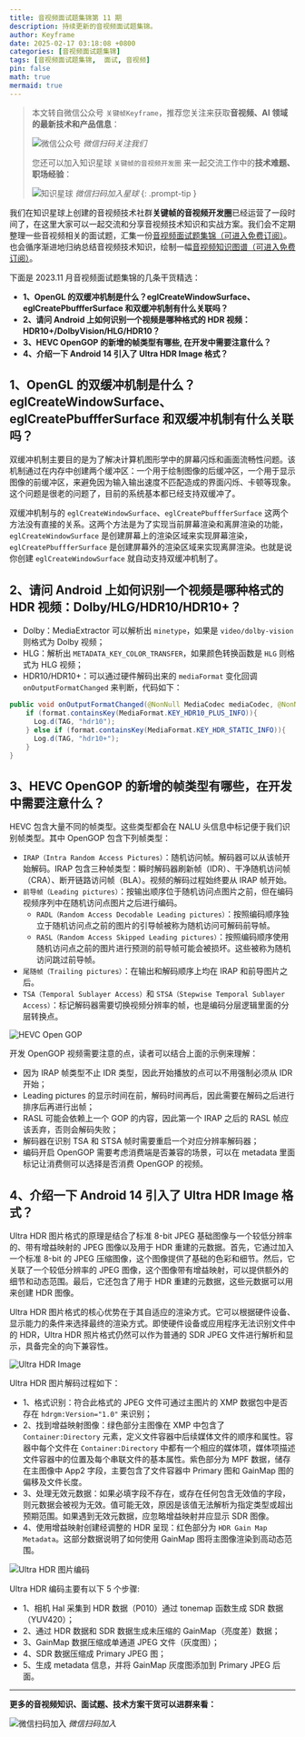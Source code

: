```yaml
---
title: 音视频面试题集锦第 11 期
description: 持续更新的音视频面试题集锦。
author: Keyframe
date: 2025-02-17 03:18:08 +0800
categories: [音视频面试题集锦]
tags: [音视频面试题集锦,  面试, 音视频]
pin: false
math: true
mermaid: true
---
```


> 本文转自微信公众号 `关键帧Keyframe`，推荐您关注来获取**音视频、AI 领域的最新技术和产品信息**：
>
>![微信公众号](assets/img/keyframe-mp.jpg)
>_微信扫码关注我们_
>
>您还可以加入知识星球 `关键帧的音视频开发圈` 来一起交流工作中的**技术难题、职场经验**：
>
>![知识星球](assets/img/keyframe-zsxq.png)
>_微信扫码加入星球_
{: .prompt-tip }


我们在知识星球上创建的音视频技术社群**关键帧的音视频开发圈**已经运营了一段时间了，在这里大家可以一起交流和分享音视频技术知识和实战方案。我们会不定期整理一些音视频相关的面试题，汇集一份[音视频面试题集锦（可进入免费订阅）](https://mp.weixin.qq.com/mp/appmsgalbum?__biz=MjM5MTkxOTQyMQ==&action=getalbum&album_id=2380776196751425539#wechat_redirect)。也会循序渐进地归纳总结音视频技术知识，绘制一幅[音视频知识图谱（可进入免费订阅）](https://mp.weixin.qq.com/mp/appmsgalbum?__biz=MjM5MTkxOTQyMQ==&action=getalbum&album_id=2349658423078092802#wechat_redirect)。

下面是 2023.11 月音视频面试题集锦的几条干货精选：

- **1、OpenGL 的双缓冲机制是什么？eglCreateWindowSurface、eglCreatePbuffferSurface 和双缓冲机制有什么关联吗？**
- **2、请问 Android 上如何识别一个视频是哪种格式的 HDR 视频：HDR10+/DolbyVision/HLG/HDR10？**
- **3、HEVC OpenGOP 的新增的帧类型有哪些, 在开发中需要注意什么？**
- **4、介绍一下 Android 14 引入了 Ultra HDR Image 格式？**

## 1、OpenGL 的双缓冲机制是什么？eglCreateWindowSurface、eglCreatePbuffferSurface 和双缓冲机制有什么关联吗？

双缓冲机制主要目的是为了解决计算机图形学中的屏幕闪烁和画面流畅性问题。该机制通过在内存中创建两个缓冲区：一个用于绘制图像的后缓冲区，一个用于显示图像的前缓冲区，来避免因为输入输出速度不匹配造成的界面闪烁、卡顿等现象。这个问题是很老的问题了，目前的系统基本都已经支持双缓冲了。

双缓冲机制与的 `eglCreateWindowSurface`、`eglCreatePbuffferSurface` 这两个方法没有直接的关系。这两个方法是为了实现当前屏幕渲染和离屏渲染的功能，`eglCreateWindowSurface` 是创建屏幕上的渲染区域来实现屏幕渲染，`eglCreatePbuffferSurface` 是创建屏幕外的渲染区域来实现离屏渲染。也就是说你创建 `eglCreateWindowSurface` 就自动支持双缓冲机制了。



## 2、请问 Android 上如何识别一个视频是哪种格式的 HDR 视频：Dolby/HLG/HDR10/HDR10+？

- Dolby：MediaExtractor 可以解析出 `minetype`，如果是 `video/dolby-vision` 则格式为 Dolby 视频；
- HLG：解析出 `METADATA_KEY_COLOR_TRANSFER`，如果颜色转换函数是 `HLG` 则格式为 HLG 视频；
- HDR10/HDR10+：可以通过硬件解码出来的 `mediaFormat` 变化回调 `onOutputFormatChanged` 来判断，代码如下：

```java      
public void onOutputFormatChanged(@NonNull MediaCodec mediaCodec, @NonNull MediaFormat mediaFormat) {
	if (format.containsKey(MediaFormat.KEY_HDR10_PLUS_INFO)){
	  Log.d(TAG, "hdr10");
	} else if (format.containsKey(MediaFormat.KEY_HDR_STATIC_INFO)){
	  Log.d(TAG, "hdr10+");
	}
}
```

## 3、HEVC OpenGOP 的新增的帧类型有哪些，在开发中需要注意什么？


HEVC 包含大量不同的帧类型。这些类型都会在 NALU 头信息中标记便于我们识别帧类型。其中 OpenGOP 包含下列帧类型：

- `IRAP（Intra Random Access Pictures）`：随机访问帧。解码器可以从该帧开始解码。IRAP 包含三种帧类型：瞬时解码器刷新帧（IDR）、干净随机访问帧（CRA）、断开链路访问帧（BLA）。视频的解码过程始终要从 IRAP 帧开始。
- `前导帧（Leading pictures）`：按输出顺序位于随机访问点图片之前，但在编码视频序列中在随机访问点图片之后进行编码。
	- `RADL（Random Access Decodable Leading pictures）`：按照编码顺序独立于随机访问点之前的图片的引导帧被称为随机访问可解码前导帧。
	- `RASL（Random Access Skipped Leading pictures）`：按照编码顺序使用随机访问点之前的图片进行预测的前导帧可能会被损坏。这些被称为随机访问跳过前导帧。
- `尾随帧（Trailing pictures）`：在输出和解码顺序上均在 IRAP 和前导图片之后。
- `TSA（Temporal Sublayer Access）`和 `STSA（Stepwise Temporal Sublayer Access）`：标记解码器需要切换视频分辨率的帧，也是编码分层逻辑里面的分层转换点。

![HEVC Open GOP](assets/resource/av-interview-qa/hevc_open_gop.png)

开发 OpenGOP 视频需要注意的点，读者可以结合上面的示例来理解：

- 因为 IRAP 帧类型不止 IDR 类型，因此开始播放的点可以不用强制必须从 IDR 开始；
- Leading pictures 的显示时间在前，解码时间再后，因此需要在解码之后进行排序后再进行出帧；
- RASL 可能会依赖上一个 GOP 的内容，因此第一个 IRAP 之后的 RASL 帧应该丢弃，否则会解码失败；
- 解码器在识别 TSA 和 STSA 帧时需要重启一个对应分辨率解码器；
- 编码开启 OpenGOP 需要考虑消费端是否兼容的场景，可以在 metadata 里面标记让消费侧可以选择是否消费 OpenGOP 的视频。


## 4、介绍一下 Android 14 引入了 Ultra HDR Image 格式？

Ultra HDR 图片格式的原理是结合了标准 8-bit JPEG 基础图像与一个较低分辨率的、带有增益映射的 JPEG 图像以及用于 HDR 重建的元数据。首先，它通过加入一个标准 8-bit 的 JPEG 压缩图像，这个图像提供了基础的色彩和细节。然后，它关联了一个较低分辨率的 JPEG 图像，这个图像带有增益映射，可以提供额外的细节和动态范围。最后，它还包含了用于 HDR 重建的元数据，这些元数据可以用来创建 HDR 图像。

Ultra HDR 图片格式的核心优势在于其自适应的渲染方式。它可以根据硬件设备、显示能力的条件来选择最终的渲染方式。即使硬件设备或应用程序无法识别文件中的 HDR，Ultra HDR 照片格式仍然可以作为普通的 SDR JPEG 文件进行解析和显示，具备完全的向下兼容性。

![Ultra HDR Image](assets/resource/av-interview-qa/ultrahdr.png)

Ultra HDR 图片解码过程如下：

- 1、格式识别：符合此格式的 JPEG 文件可通过主图片的 XMP 数据包中是否存在 `hdrgm:Version="1.0"` 来识别；
- 2、找到增益映射图像：绿色部分主图像在 XMP 中包含了 `Container:Directory` 元素，定义文件容器中后续媒体文件的顺序和属性。容器中每个文件在 `Container:Directory` 中都有一个相应的媒体项，媒体项描述文件容器中的位置及每个串联文件的基本属性。紫色部分为 MPF 数据，储存在主图像中 App2 字段，主要包含了文件容器中 Primary 图和 GainMap 图的偏移及文件长度。
- 3、处理无效元数据：如果必填字段不存在，或存在任何包含无效值的字段，则元数据会被视为无效。值可能无效，原因是该值无法解析为指定类型或超出预期范围。如果遇到无效元数据，应忽略增益映射并应显示 SDR 图像。
- 4、使用增益映射创建经调整的 HDR 呈现：红色部分为 `HDR Gain Map Metadata`。这部分数据说明了如何使用 GainMap 图将主图像渲染到高动态范围。

![Ultra HDR 图片编码](assets/resource/av-interview-qa/hdr_image_encode.png)

Ultra HDR 编码主要有以下 5 个步骤:

- 1、相机 Hal 采集到 HDR 数据（P010）通过 tonemap 函数生成 SDR 数据（YUV420）；
- 2、通过 HDR 数据和 SDR 数据生成未压缩的 GainMap（亮度差）数据；
- 3、GainMap 数据压缩成单通道 JPEG 文件（灰度图）；
- 4、SDR 数据压缩成 Primary JPEG 图；
- 5、生成 metadata 信息，并将 GainMap 灰度图添加到 Primary JPEG 后面。


---


**更多的音视频知识、面试题、技术方案干货可以进群来看：**

![微信扫码加入](assets/img/keyframe-zsxq.png)
_微信扫码加入_



